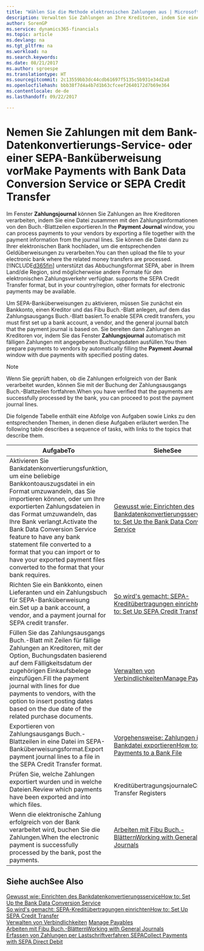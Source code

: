 ```yaml
---
title: "Wählen Sie die Methode elektronischen Zahlungen aus | Microsoft Docs"
description: Verwalten Sie Zahlungen an Ihre Kreditoren, indem Sie eine Datei zusammen mit den Zahlungsinformationen von den Buch.-Blattzeilen exportieren.
author: SorenGP
ms.service: dynamics365-financials
ms.topic: article
ms.devlang: na
ms.tgt_pltfrm: na
ms.workload: na
ms.search.keywords: 
ms.date: 08/21/2017
ms.author: sgroespe
ms.translationtype: HT
ms.sourcegitcommit: 2c13559bb3dc44cdb61697f5135c5b931e34d2a8
ms.openlocfilehash: bbb38f7d4a4b7d1b63cfceef2640172d7b69e364
ms.contentlocale: de-de
ms.lasthandoff: 09/22/2017

---
```

# <a name="make-payments-with-bank-data-conversion-service-or-sepa-credit-transfer"></a><span data-ttu-id="62860-103">Nemen Sie Zahlungen mit dem Bank-Datenkonvertierungs-Service- oder einer SEPA-Banküberweisung vor</span><span class="sxs-lookup"><span data-stu-id="62860-103">Make Payments with Bank Data Conversion Service or SEPA Credit Transfer</span></span>
<span data-ttu-id="62860-104">Im Fenster **Zahlungsjournal** können Sie Zahlungen an Ihre Kreditoren verarbeiten, indem Sie eine Datei zusammen mit den Zahlungsinformationen von den Buch.-Blattzeilen exportieren.</span><span class="sxs-lookup"><span data-stu-id="62860-104">In the **Payment Journal** window, you can process payments to your vendors by exporting a file together with the payment information from the journal lines.</span></span> <span data-ttu-id="62860-105">Sie können die Datei dann zu Ihrer elektronischen Bank hochladen, um die entsprechenden Geldüberweisungen zu verarbeiten.</span><span class="sxs-lookup"><span data-stu-id="62860-105">You can then upload the file to your electronic bank where the related money transfers are processed.</span></span> [!INCLUDE[d365fin](includes/d365fin_md.md)]<span data-ttu-id="62860-106"> unterstützt das Abbuchungsformat SEPA, aber in Ihrem Land/die Region, sind möglicherweise andere Formate für den elektronischen Zahlungsverkehr verfügbar.</span><span class="sxs-lookup"><span data-stu-id="62860-106"> supports the SEPA Credit Transfer format, but in your country/region, other formats for electronic payments may be available.</span></span>   

 <span data-ttu-id="62860-107">Um SEPA-Banküberweisungen zu aktivieren, müssen Sie zunächst ein Bankkonto, einen Kreditor und das Fibu Buch.-Blatt anlegen, auf dem das Zahlungsausgangs Buch.-Blatt basiert.</span><span class="sxs-lookup"><span data-stu-id="62860-107">To enable SEPA credit transfers, you must first set up a bank account, a vendor, and the general journal batch that the payment journal is based on.</span></span> <span data-ttu-id="62860-108">Sie bereiten dann Zahlungen an Kreditoren vor, indem Sie das Fenster **Zahlungsjournal** automatisch mit fälligen Zahlungen mit angegebenen Buchungsdaten ausfüllen.</span><span class="sxs-lookup"><span data-stu-id="62860-108">You then prepare payments to vendors by automatically filling the **Payment Journal** window with due payments with specified posting dates.</span></span>  

> [!NOTE]  
>  <span data-ttu-id="62860-109">Wenn Sie geprüft haben, ob die Zahlungen erfolgreich von der Bank verarbeitet wurden, können Sie mit der Buchung der Zahlungsausgangs Buch.-Blattzeilen fortfahren.</span><span class="sxs-lookup"><span data-stu-id="62860-109">When you have verified that the payments are successfully processed by the bank, you can proceed to post the payment journal lines.</span></span>  

 <span data-ttu-id="62860-110">Die folgende Tabelle enthält eine Abfolge von Aufgaben sowie Links zu den entsprechenden Themen, in denen diese Aufgaben erläutert werden.</span><span class="sxs-lookup"><span data-stu-id="62860-110">The following table describes a sequence of tasks, with links to the topics that describe them.</span></span>   

|<span data-ttu-id="62860-111">**Aufgabe**</span><span class="sxs-lookup"><span data-stu-id="62860-111">**To**</span></span>|<span data-ttu-id="62860-112">**Siehe**</span><span class="sxs-lookup"><span data-stu-id="62860-112">**See**</span></span>|  
|------------|-------------|  
|<span data-ttu-id="62860-113">Aktivieren Sie Bankdatenkonvertierungsfunktion, um eine beliebige Bankkontoauszugsdatei in ein Format umzuwandeln, das Sie importieren können, oder um Ihre exportierten Zahlungsdateien in das Format umzuwandeln, das Ihre Bank verlangt.</span><span class="sxs-lookup"><span data-stu-id="62860-113">Activate the Bank Data Conversion Service feature to have any bank statement file converted to a format that you can import or to have your exported payment files converted to the format that your bank requires.</span></span>|[<span data-ttu-id="62860-114">Gewusst wie: Einrichten des Bankdatenkonvertierungsservice</span><span class="sxs-lookup"><span data-stu-id="62860-114">How to: Set Up the Bank Data Conversion Service</span></span>](bank-how-setup-bank-statement-service.md)|  
|<span data-ttu-id="62860-115">Richten Sie ein Bankkonto, einen Lieferanten und ein Zahlungsbuch für SEPA-Banküberweisung ein.</span><span class="sxs-lookup"><span data-stu-id="62860-115">Set up a bank account, a vendor, and a payment journal for SEPA credit transfer.</span></span>|[<span data-ttu-id="62860-116">So wird's gemacht: SEPA-Kreditübertragungen einrichten</span><span class="sxs-lookup"><span data-stu-id="62860-116">How to: Set Up SEPA Credit Transfer</span></span>](finance-how-to-set-up-sepa-credit-transfer.md)|  
|<span data-ttu-id="62860-117">Füllen Sie das Zahlungsausgangs Buch.-Blatt mit Zeilen für fällige Zahlungen an Kreditoren, mit der Option, Buchungsdaten basierend auf dem Fälligkeitsdatum der zugehörigen Einkaufsbelege einzufügen.</span><span class="sxs-lookup"><span data-stu-id="62860-117">Fill the payment journal with lines for due payments to vendors, with the option to insert posting dates based on the due date of the related purchase documents.</span></span>|[<span data-ttu-id="62860-118">Verwalten von Verbindlichkeiten</span><span class="sxs-lookup"><span data-stu-id="62860-118">Manage Payables</span></span>](payables-manage-payables.md)|  
|<span data-ttu-id="62860-119">Exportieren von Zahlungsausgangs Buch.-Blattzeilen in eine Datei im SEPA-Banküberweisungsformat.</span><span class="sxs-lookup"><span data-stu-id="62860-119">Export payment journal lines to a file in the SEPA Credit Transfer format.</span></span>|[<span data-ttu-id="62860-120">Vorgehensweise: Zahlungen in eine Bankdatei exportieren</span><span class="sxs-lookup"><span data-stu-id="62860-120">How to: Export Payments to a Bank File</span></span>](payables-how-export-payments-bank-file.md)|  
|<span data-ttu-id="62860-121">Prüfen Sie, welche Zahlungen exportiert wurden und in welche Dateien.</span><span class="sxs-lookup"><span data-stu-id="62860-121">Review which payments have been exported and into which files.</span></span>|<span data-ttu-id="62860-122">Kreditübertragungsjournale</span><span class="sxs-lookup"><span data-stu-id="62860-122">Credit Transfer Registers</span></span>|  
|<span data-ttu-id="62860-123">Wenn die elektronische Zahlung erfolgreich von der Bank verarbeitet wird, buchen Sie die Zahlungen.</span><span class="sxs-lookup"><span data-stu-id="62860-123">When the electronic payment is successfully processed by the bank, post the payments.</span></span>|[<span data-ttu-id="62860-124">Arbeiten mit Fibu Buch.-Blättern</span><span class="sxs-lookup"><span data-stu-id="62860-124">Working with General Journals</span></span>](ui-work-general-journals.md)|  

## <a name="see-also"></a><span data-ttu-id="62860-125">Siehe auch</span><span class="sxs-lookup"><span data-stu-id="62860-125">See Also</span></span>  
[<span data-ttu-id="62860-126">Gewusst wie: Einrichten des Bankdatenkonvertierungsservice</span><span class="sxs-lookup"><span data-stu-id="62860-126">How to: Set Up the Bank Data Conversion Service</span></span>](bank-how-setup-bank-statement-service.md)  
[<span data-ttu-id="62860-127">So wird's gemacht: SEPA-Kreditübertragungen einrichten</span><span class="sxs-lookup"><span data-stu-id="62860-127">How to: Set Up SEPA Credit Transfer</span></span>](finance-how-to-set-up-sepa-credit-transfer.md)  
<span data-ttu-id="62860-128">[Verwalten von Verbindlichkeiten](payables-manage-payables.md) </span><span class="sxs-lookup"><span data-stu-id="62860-128">[Manage Payables](payables-manage-payables.md) </span></span>  
[<span data-ttu-id="62860-129">Arbeiten mit Fibu Buch.-Blättern</span><span class="sxs-lookup"><span data-stu-id="62860-129">Working with General Journals</span></span>](ui-work-general-journals.md)  
[<span data-ttu-id="62860-130">Erfassen von Zahlungen per Lastschriftverfahren SEPA</span><span class="sxs-lookup"><span data-stu-id="62860-130">Collect Payments with SEPA Direct Debit</span></span>](finance-collect-payments-with-sepa-direct-debit.md)   

